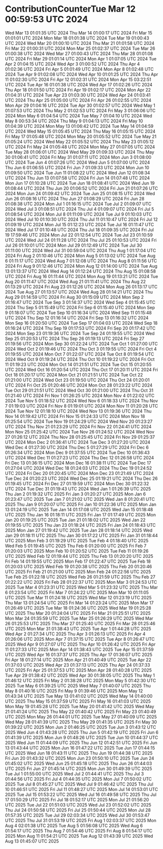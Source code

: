 # ContributionCounterTue Mar 12 00:59:53 UTC 2024
Wed Mar 13 01:01:35 UTC 2024
Thu Mar 14 01:00:17 UTC 2024
Fri Mar 15 01:01:01 UTC 2024
Mon Mar 18 01:01:38 UTC 2024
Tue Mar 19 01:00:43 UTC 2024
Wed Mar 20 01:00:10 UTC 2024
Thu Mar 21 01:01:58 UTC 2024
Fri Mar 22 01:00:31 UTC 2024
Mon Mar 25 01:02:37 UTC 2024
Tue Mar 26 01:00:38 UTC 2024
Wed Mar 27 01:00:43 UTC 2024
Thu Mar 28 01:01:08 UTC 2024
Fri Mar 29 01:01:14 UTC 2024
Mon Apr  1 01:07:05 UTC 2024
Tue Apr  2 01:04:15 UTC 2024
Wed Apr  3 01:00:52 UTC 2024
Thu Apr  4 01:02:36 UTC 2024
Fri Apr  5 01:01:49 UTC 2024
Mon Apr  8 01:02:48 UTC 2024
Tue Apr  9 01:02:08 UTC 2024
Wed Apr 10 01:01:25 UTC 2024
Thu Apr 11 01:02:30 UTC 2024
Fri Apr 12 01:02:31 UTC 2024
Mon Apr 15 03:22:51 UTC 2024
Tue Apr 16 01:01:38 UTC 2024
Wed Apr 17 01:02:26 UTC 2024
Thu Apr 18 01:01:50 UTC 2024
Fri Apr 19 01:02:17 UTC 2024
Mon Apr 22 01:04:31 UTC 2024
Tue Apr 23 01:03:30 UTC 2024
Wed Apr 24 01:03:41 UTC 2024
Thu Apr 25 01:05:00 UTC 2024
Fri Apr 26 01:02:55 UTC 2024
Mon Apr 29 01:04:16 UTC 2024
Tue Apr 30 01:02:57 UTC 2024
Wed May  1 01:07:53 UTC 2024
Thu May  2 01:02:53 UTC 2024
Fri May  3 01:06:06 UTC 2024
Mon May  6 01:04:54 UTC 2024
Tue May  7 01:04:10 UTC 2024
Wed May  8 00:53:34 UTC 2024
Thu May  9 01:04:13 UTC 2024
Fri May 10 01:04:39 UTC 2024
Mon May 13 01:06:42 UTC 2024
Tue May 14 01:04:59 UTC 2024
Wed May 15 01:05:45 UTC 2024
Thu May 16 01:05:15 UTC 2024
Fri May 17 01:05:48 UTC 2024
Mon May 20 01:05:52 UTC 2024
Tue May 21 01:05:24 UTC 2024
Wed May 22 01:05:52 UTC 2024
Thu May 23 01:05:12 UTC 2024
Fri May 24 01:05:48 UTC 2024
Mon May 27 01:07:05 UTC 2024
Tue May 28 01:06:01 UTC 2024
Wed May 29 01:09:33 UTC 2024
Thu May 30 01:06:41 UTC 2024
Fri May 31 01:07:11 UTC 2024
Mon Jun  3 01:08:00 UTC 2024
Tue Jun  4 01:07:26 UTC 2024
Wed Jun  5 01:07:00 UTC 2024
Thu Jun  6 01:06:55 UTC 2024
Fri Jun  7 01:09:33 UTC 2024
Mon Jun 10 01:09:50 UTC 2024
Tue Jun 11 01:08:22 UTC 2024
Wed Jun 12 01:08:34 UTC 2024
Thu Jun 13 01:07:58 UTC 2024
Fri Jun 14 01:07:48 UTC 2024
Mon Jun 17 01:10:28 UTC 2024
Tue Jun 18 01:08:41 UTC 2024
Wed Jun 19 01:08:44 UTC 2024
Thu Jun 20 01:06:52 UTC 2024
Fri Jun 21 01:07:26 UTC 2024
Mon Jun 24 01:09:42 UTC 2024
Tue Jun 25 01:08:15 UTC 2024
Wed Jun 26 01:08:16 UTC 2024
Thu Jun 27 01:08:29 UTC 2024
Fri Jun 28 01:08:38 UTC 2024
Mon Jul  1 01:16:15 UTC 2024
Tue Jul  2 01:09:07 UTC 2024
Wed Jul  3 01:08:51 UTC 2024
Thu Jul  4 01:09:07 UTC 2024
Fri Jul  5 01:08:54 UTC 2024
Mon Jul  8 01:11:09 UTC 2024
Tue Jul  9 01:10:03 UTC 2024
Wed Jul 10 01:10:30 UTC 2024
Thu Jul 11 01:10:47 UTC 2024
Fri Jul 12 01:09:19 UTC 2024
Mon Jul 15 01:12:23 UTC 2024
Tue Jul 16 01:11:47 UTC 2024
Wed Jul 17 01:10:48 UTC 2024
Thu Jul 18 01:09:35 UTC 2024
Fri Jul 19 17:59:46 UTC 2024
Mon Jul 22 01:12:54 UTC 2024
Tue Jul 23 01:10:59 UTC 2024
Wed Jul 24 01:11:28 UTC 2024
Thu Jul 25 01:10:53 UTC 2024
Fri Jul 26 01:10:01 UTC 2024
Mon Jul 29 01:12:49 UTC 2024
Tue Jul 30 01:11:00 UTC 2024
Wed Jul 31 00:59:04 UTC 2024
Thu Aug  1 01:17:04 UTC 2024
Fri Aug  2 01:10:46 UTC 2024
Mon Aug  5 01:13:02 UTC 2024
Tue Aug  6 01:11:17 UTC 2024
Wed Aug  7 01:12:08 UTC 2024
Thu Aug  8 01:11:56 UTC 2024
Fri Aug  9 01:12:46 UTC 2024
Mon Aug 12 01:14:00 UTC 2024
Tue Aug 13 01:13:37 UTC 2024
Wed Aug 14 01:12:24 UTC 2024
Thu Aug 15 01:08:58 UTC 2024
Fri Aug 16 01:11:44 UTC 2024
Mon Aug 19 01:13:21 UTC 2024
Tue Aug 20 01:11:47 UTC 2024
Wed Aug 21 01:11:41 UTC 2024
Thu Aug 22 01:13:29 UTC 2024
Fri Aug 23 01:12:26 UTC 2024
Mon Aug 26 01:13:17 UTC 2024
Tue Aug 27 01:13:57 UTC 2024
Wed Aug 28 01:14:21 UTC 2024
Thu Aug 29 01:14:59 UTC 2024
Fri Aug 30 01:15:09 UTC 2024
Mon Sep  2 01:16:47 UTC 2024
Tue Sep  3 01:14:37 UTC 2024
Wed Sep  4 01:15:45 UTC 2024
Thu Sep  5 01:15:49 UTC 2024
Fri Sep  6 01:15:40 UTC 2024
Mon Sep  9 01:18:07 UTC 2024
Tue Sep 10 01:16:34 UTC 2024
Wed Sep 11 01:15:48 UTC 2024
Thu Sep 12 01:16:14 UTC 2024
Fri Sep 13 01:16:32 UTC 2024
Mon Sep 16 01:20:50 UTC 2024
Tue Sep 17 01:04:03 UTC 2024
Wed Sep 18 01:16:24 UTC 2024
Thu Sep 19 01:17:53 UTC 2024
Fri Sep 20 01:17:42 UTC 2024
Mon Sep 23 01:19:36 UTC 2024
Tue Sep 24 01:19:55 UTC 2024
Wed Sep 25 01:20:53 UTC 2024
Thu Sep 26 01:19:13 UTC 2024
Fri Sep 27 01:19:56 UTC 2024
Mon Sep 30 01:22:24 UTC 2024
Tue Oct  1 01:27:00 UTC 2024
Wed Oct  2 01:19:46 UTC 2024
Thu Oct  3 01:19:55 UTC 2024
Fri Oct  4 01:19:55 UTC 2024
Mon Oct  7 01:22:07 UTC 2024
Tue Oct  8 01:19:54 UTC 2024
Wed Oct  9 01:19:24 UTC 2024
Thu Oct 10 01:19:22 UTC 2024
Fri Oct 11 01:19:23 UTC 2024
Mon Oct 14 01:21:51 UTC 2024
Tue Oct 15 01:20:55 UTC 2024
Wed Oct 16 01:20:54 UTC 2024
Thu Oct 17 01:20:11 UTC 2024
Fri Oct 18 01:20:17 UTC 2024
Mon Oct 21 01:21:51 UTC 2024
Tue Oct 22 01:21:00 UTC 2024
Wed Oct 23 01:19:50 UTC 2024
Thu Oct 24 01:20:01 UTC 2024
Fri Oct 25 01:20:46 UTC 2024
Mon Oct 28 01:23:22 UTC 2024
Tue Oct 29 01:21:51 UTC 2024
Wed Oct 30 01:21:00 UTC 2024
Thu Oct 31 01:21:40 UTC 2024
Fri Nov  1 01:26:25 UTC 2024
Mon Nov  4 01:22:02 UTC 2024
Tue Nov  5 01:18:52 UTC 2024
Wed Nov  6 01:18:33 UTC 2024
Thu Nov  7 01:19:03 UTC 2024
Fri Nov  8 01:19:01 UTC 2024
Mon Nov 11 01:20:28 UTC 2024
Tue Nov 12 01:18:10 UTC 2024
Wed Nov 13 01:19:36 UTC 2024
Thu Nov 14 01:19:42 UTC 2024
Fri Nov 15 01:24:33 UTC 2024
Mon Nov 18 01:25:54 UTC 2024
Tue Nov 19 01:24:29 UTC 2024
Wed Nov 20 01:23:27 UTC 2024
Thu Nov 21 01:23:29 UTC 2024
Fri Nov 22 01:24:41 UTC 2024
Mon Nov 25 01:25:42 UTC 2024
Tue Nov 26 01:24:52 UTC 2024
Wed Nov 27 01:26:12 UTC 2024
Thu Nov 28 01:25:45 UTC 2024
Fri Nov 29 01:25:37 UTC 2024
Mon Dec  2 01:36:41 UTC 2024
Tue Dec  3 01:27:20 UTC 2024
Wed Dec  4 01:27:30 UTC 2024
Thu Dec  5 01:27:29 UTC 2024
Fri Dec  6 01:26:34 UTC 2024
Mon Dec  9 01:37:55 UTC 2024
Tue Dec 10 01:36:43 UTC 2024
Wed Dec 11 01:27:23 UTC 2024
Thu Dec 12 01:26:58 UTC 2024
Fri Dec 13 01:36:15 UTC 2024
Mon Dec 16 01:38:11 UTC 2024
Tue Dec 17 01:27:04 UTC 2024
Wed Dec 18 01:24:03 UTC 2024
Thu Dec 19 01:24:52 UTC 2024
Fri Dec 20 01:20:45 UTC 2024
Mon Dec 23 01:21:49 UTC 2024
Tue Dec 24 01:20:23 UTC 2024
Wed Dec 25 01:19:21 UTC 2024
Thu Dec 26 01:19:45 UTC 2024
Fri Dec 27 01:19:59 UTC 2024
Mon Dec 30 01:22:32 UTC 2024
Tue Dec 31 01:19:43 UTC 2024
Wed Jan  1 01:26:39 UTC 2025
Thu Jan  2 01:19:32 UTC 2025
Fri Jan  3 01:20:27 UTC 2025
Mon Jan  6 01:23:47 UTC 2025
Tue Jan  7 01:21:02 UTC 2025
Wed Jan  8 01:20:41 UTC 2025
Thu Jan  9 01:20:07 UTC 2025
Fri Jan 10 01:22:36 UTC 2025
Mon Jan 13 01:24:19 UTC 2025
Tue Jan 14 01:17:08 UTC 2025
Wed Jan 15 01:18:48 UTC 2025
Thu Jan 16 01:18:11 UTC 2025
Fri Jan 17 01:17:49 UTC 2025
Mon Jan 20 01:19:25 UTC 2025
Tue Jan 21 01:18:02 UTC 2025
Wed Jan 22 01:19:55 UTC 2025
Thu Jan 23 01:18:24 UTC 2025
Fri Jan 24 01:18:43 UTC 2025
Mon Jan 27 01:19:42 UTC 2025
Tue Jan 28 01:18:14 UTC 2025
Wed Jan 29 01:18:11 UTC 2025
Thu Jan 30 01:17:22 UTC 2025
Fri Jan 31 01:18:44 UTC 2025
Mon Feb  3 01:19:29 UTC 2025
Tue Feb  4 01:18:40 UTC 2025
Wed Feb  5 01:19:45 UTC 2025
Thu Feb  6 01:20:00 UTC 2025
Fri Feb  7 01:20:03 UTC 2025
Mon Feb 10 01:20:52 UTC 2025
Tue Feb 11 01:19:26 UTC 2025
Wed Feb 12 01:19:44 UTC 2025
Thu Feb 13 01:20:20 UTC 2025
Fri Feb 14 01:19:55 UTC 2025
Mon Feb 17 01:22:47 UTC 2025
Tue Feb 18 01:20:03 UTC 2025
Wed Feb 19 01:20:38 UTC 2025
Thu Feb 20 01:20:46 UTC 2025
Fri Feb 21 01:21:00 UTC 2025
Mon Feb 24 01:22:56 UTC 2025
Tue Feb 25 01:22:18 UTC 2025
Wed Feb 26 01:21:59 UTC 2025
Thu Feb 27 01:22:22 UTC 2025
Fri Feb 28 01:22:37 UTC 2025
Mon Mar  3 01:24:53 UTC 2025
Tue Mar  4 01:23:31 UTC 2025
Wed Mar  5 01:23:32 UTC 2025
Thu Mar  6 01:23:54 UTC 2025
Fri Mar  7 01:24:22 UTC 2025
Mon Mar 10 01:11:05 UTC 2025
Tue Mar 11 01:24:18 UTC 2025
Wed Mar 12 01:23:19 UTC 2025
Thu Mar 13 01:24:54 UTC 2025
Fri Mar 14 01:23:24 UTC 2025
Mon Mar 17 01:26:49 UTC 2025
Tue Mar 18 01:24:36 UTC 2025
Wed Mar 19 01:25:28 UTC 2025
Thu Mar 20 01:24:04 UTC 2025
Fri Mar 21 01:25:51 UTC 2025
Mon Mar 24 01:35:59 UTC 2025
Tue Mar 25 01:26:29 UTC 2025
Wed Mar 26 01:25:53 UTC 2025
Thu Mar 27 01:25:40 UTC 2025
Fri Mar 28 01:25:46 UTC 2025
Mon Mar 31 01:38:43 UTC 2025
Tue Apr  1 01:44:28 UTC 2025
Wed Apr  2 01:27:34 UTC 2025
Thu Apr  3 01:26:13 UTC 2025
Fri Apr  4 01:26:06 UTC 2025
Mon Apr  7 01:37:15 UTC 2025
Tue Apr  8 01:26:47 UTC 2025
Wed Apr  9 01:27:07 UTC 2025
Thu Apr 10 01:26:42 UTC 2025
Fri Apr 11 01:27:33 UTC 2025
Mon Apr 14 01:38:43 UTC 2025
Tue Apr 15 01:37:59 UTC 2025
Wed Apr 16 01:37:37 UTC 2025
Thu Apr 17 01:36:07 UTC 2025
Fri Apr 18 01:27:14 UTC 2025
Mon Apr 21 01:40:49 UTC 2025
Tue Apr 22 01:37:03 UTC 2025
Wed Apr 23 01:37:13 UTC 2025
Thu Apr 24 01:37:33 UTC 2025
Fri Apr 25 01:37:53 UTC 2025
Mon Apr 28 01:40:28 UTC 2025
Tue Apr 29 01:38:42 UTC 2025
Wed Apr 30 01:38:05 UTC 2025
Thu May  1 01:46:12 UTC 2025
Fri May  2 01:38:28 UTC 2025
Mon May  5 01:42:30 UTC 2025
Tue May  6 01:39:25 UTC 2025
Wed May  7 01:40:07 UTC 2025
Thu May  8 01:40:16 UTC 2025
Fri May  9 01:39:46 UTC 2025
Mon May 12 01:43:34 UTC 2025
Tue May 13 01:41:02 UTC 2025
Wed May 14 01:40:00 UTC 2025
Thu May 15 01:37:59 UTC 2025
Fri May 16 01:41:03 UTC 2025
Mon May 19 01:45:28 UTC 2025
Tue May 20 01:41:42 UTC 2025
Wed May 21 01:41:24 UTC 2025
Thu May 22 01:40:42 UTC 2025
Fri May 23 01:40:49 UTC 2025
Mon May 26 01:44:01 UTC 2025
Tue May 27 01:40:09 UTC 2025
Wed May 28 01:41:39 UTC 2025
Thu May 29 01:41:35 UTC 2025
Fri May 30 01:39:22 UTC 2025
Mon Jun  2 01:46:25 UTC 2025
Tue Jun  3 01:43:12 UTC 2025
Wed Jun  4 01:43:28 UTC 2025
Thu Jun  5 01:42:19 UTC 2025
Fri Jun  6 01:41:39 UTC 2025
Mon Jun  9 01:48:26 UTC 2025
Tue Jun 10 01:44:37 UTC 2025
Wed Jun 11 01:44:09 UTC 2025
Thu Jun 12 01:42:51 UTC 2025
Fri Jun 13 01:43:44 UTC 2025
Mon Jun 16 01:47:22 UTC 2025
Tue Jun 17 01:44:15 UTC 2025
Wed Jun 18 01:43:11 UTC 2025
Thu Jun 19 01:44:38 UTC 2025
Fri Jun 20 01:43:32 UTC 2025
Mon Jun 23 01:50:10 UTC 2025
Tue Jun 24 01:45:02 UTC 2025
Wed Jun 25 01:45:18 UTC 2025
Thu Jun 26 01:44:03 UTC 2025
Fri Jun 27 01:45:14 UTC 2025
Mon Jun 30 01:49:39 UTC 2025
Tue Jul  1 01:55:00 UTC 2025
Wed Jul  2 01:44:41 UTC 2025
Thu Jul  3 01:44:56 UTC 2025
Fri Jul  4 01:44:35 UTC 2025
Mon Jul  7 01:50:02 UTC 2025
Tue Jul  8 01:45:27 UTC 2025
Wed Jul  9 01:46:42 UTC 2025
Thu Jul 10 01:46:51 UTC 2025
Fri Jul 11 01:48:27 UTC 2025
Mon Jul 14 01:53:01 UTC 2025
Tue Jul 15 01:53:22 UTC 2025
Wed Jul 16 01:49:58 UTC 2025
Thu Jul 17 01:50:29 UTC 2025
Fri Jul 18 01:52:17 UTC 2025
Mon Jul 21 01:56:20 UTC 2025
Tue Jul 22 01:51:03 UTC 2025
Wed Jul 23 01:52:02 UTC 2025
Thu Jul 24 01:50:58 UTC 2025
Fri Jul 25 01:50:44 UTC 2025
Mon Jul 28 01:57:35 UTC 2025
Tue Jul 29 02:03:34 UTC 2025
Wed Jul 30 01:53:47 UTC 2025
Thu Jul 31 01:53:19 UTC 2025
Fri Aug  1 02:03:37 UTC 2025
Mon Aug  4 02:01:38 UTC 2025
Tue Aug  5 01:56:08 UTC 2025
Wed Aug  6 01:54:17 UTC 2025
Thu Aug  7 01:54:46 UTC 2025
Fri Aug  8 01:54:17 UTC 2025
Mon Aug 11 01:54:21 UTC 2025
Tue Aug 12 01:43:39 UTC 2025
Wed Aug 13 01:45:07 UTC 2025
